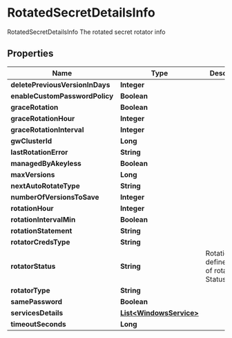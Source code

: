 

# RotatedSecretDetailsInfo

RotatedSecretDetailsInfo The rotated secret rotator info

## Properties

| Name | Type | Description | Notes |
|------------ | ------------- | ------------- | -------------|
|**deletePreviousVersionInDays** | **Integer** |  |  [optional] |
|**enableCustomPasswordPolicy** | **Boolean** |  |  [optional] |
|**graceRotation** | **Boolean** |  |  [optional] |
|**graceRotationHour** | **Integer** |  |  [optional] |
|**graceRotationInterval** | **Integer** |  |  [optional] |
|**gwClusterId** | **Long** |  |  [optional] |
|**lastRotationError** | **String** |  |  [optional] |
|**managedByAkeyless** | **Boolean** |  |  [optional] |
|**maxVersions** | **Long** |  |  [optional] |
|**nextAutoRotateType** | **String** |  |  [optional] |
|**numberOfVersionsToSave** | **Integer** |  |  [optional] |
|**rotationHour** | **Integer** |  |  [optional] |
|**rotationIntervalMin** | **Boolean** |  |  [optional] |
|**rotationStatement** | **String** |  |  [optional] |
|**rotatorCredsType** | **String** |  |  [optional] |
|**rotatorStatus** | **String** | RotationStatus defines types of rotation Status |  [optional] |
|**rotatorType** | **String** |  |  [optional] |
|**samePassword** | **Boolean** |  |  [optional] |
|**servicesDetails** | [**List&lt;WindowsService&gt;**](WindowsService.md) |  |  [optional] |
|**timeoutSeconds** | **Long** |  |  [optional] |



